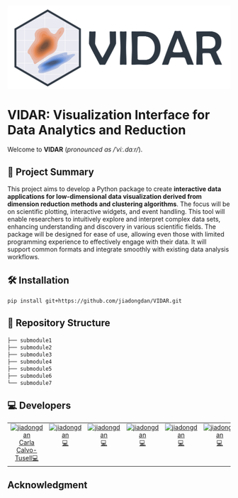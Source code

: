 ![Logo](logo/logo_h.png)

# VIDAR: Visualization Interface for Data Analytics and Reduction

Welcome to **VIDAR** (*pronounced as /ˈviː.dɑːr/*).

## 🚀 Project Summary

This project aims to develop a Python package to create **interactive data applications for low-dimensional data visualization derived from dimension reduction methods and clustering algorithms**. The focus will be on scientific plotting, interactive widgets, and event handling. This tool will enable researchers to intuitively explore and interpret complex data sets, enhancing understanding and discovery in various scientific fields. The package will be designed for ease of use, allowing even those with limited programming experience to effectively engage with their data. It will support common formats and integrate smoothly with existing data analysis workflows.

## 🛠️ Installation

```bash
pip install git+https://github.com/jiadongdan/VIDAR.git
```

## 📁 Repository Structure

```plaintext
├── submodule1
├── submodule2
├── submodule3
├── submodule4
├── submodule5
├── submodule6
└── submodule7
```
## 💻 Developers

<table>
  <tbody>
    <tr>
      <td align="center" valign="top" width="14.28%"><a href="https://github.com/jiadongdan/motif-learn"><img src="https://v5.airtableusercontent.com/v3/u/30/30/1719417600000/mUE4pm50g0AcuiNy5BVdTQ/DTP2ac_53NRQ5LnrjbuVWUTQ_hZIvinhu3uflV13USPBVAiE9NMg9x9sU_nsUEVj3VjoSoJzoh6Wlw3bdcw3CUXG1QgoHGUJENXrhIL3wE0JEdR8L0DTKg3c8wcVsoVC--BONxCrOFBbLK8vdJ7o8w/VWUJwaCblBU0f-ySiKzeU9AX9gPt6mgQnjvnCH5dub0" width="100px;" alt="jiadongdan"/><br /><a href="https://github.com/jiadongdan" title="Code">Carla Calvo-Tusell💻</a></td>
      <td align="center" valign="top" width="14.28%"><a href="https://github.com/jiadongdan/motif-learn"><img src="https://placehold.co/400x400" width="100px;" alt="jiadongdan"/><br /><a href="https://github.com/jiadongdan" title="Code">💻</a></td>
      <td align="center" valign="top" width="14.28%"><a href="https://github.com/jiadongdan/motif-learn"><img src="https://placehold.co/400x400" width="100px;" alt="jiadongdan"/><br /><a href="https://github.com/jiadongdan" title="Code">💻</a></td>
      <td align="center" valign="top" width="14.28%"><a href="https://github.com/jiadongdan/motif-learn"><img src="https://placehold.co/400x400" width="100px;" alt="jiadongdan"/><br /><a href="https://github.com/jiadongdan" title="Code">💻</a></td>
      <td align="center" valign="top" width="14.28%"><a href="https://github.com/jiadongdan/motif-learn"><img src="https://placehold.co/400x400" width="100px;" alt="jiadongdan"/><br /><a href="https://github.com/jiadongdan" title="Code">💻</a></td>
      <td align="center" valign="top" width="14.28%"><a href="https://github.com/jiadongdan/motif-learn"><img src="https://placehold.co/400x400" width="100px;" alt="jiadongdan"/><br /><a href="https://github.com/jiadongdan" title="Code">💻</a></td>
    </tr>
  </tbody>
</table>

## Acknowledgment

